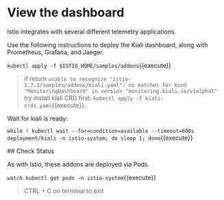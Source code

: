 # View the dashboard

Istio integrates with several different telemetry applications.

Use the following instructions to deploy the Kiali dashboard, along with Prometheus, Grafana, and Jaeger.

`kubectl apply -f $ISTIO_HOME/samples/addons`{{execute)}

> if return `unable to recognize "istio-1.7.3/samples/addons/kiali.yaml": no matches for kind "MonitoringDashboard" in version "monitoring.kiali.io/v1alpha1"` try install kiali CRD first: `kubectl apply -f kiali-crds.yaml`{{execute}}.

Wait for kiali is ready:

`while ! kubectl wait --for=condition=available --timeout=600s deployment/kiali -n istio-system; do sleep 1; done`{{execute}}

## Check Status

As with Istio, these addons are deployed via Pods.

`watch kubectl get pods -n istio-system`{{execute}}

> CTRL + C on terminal to exit

